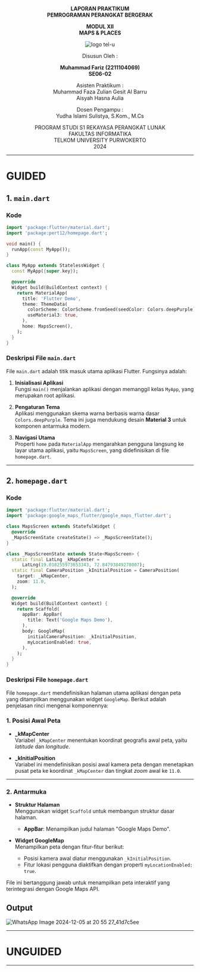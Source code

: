 <div align="center">
  
**LAPORAN PRAKTIKUM**  
**PEMROGRAMAN PERANGKAT BERGERAK**

**MODUL XII**  
**MAPS & PLACES**

![logo tel-u](https://github.com/user-attachments/assets/3a44181d-9c92-47f6-8cf0-87755117fd99)

Disusun Oleh :

**Muhammad Fariz (2211104069)**  
**SE06-02**

Asisten Praktikum :  
Muhammad Faza Zulian Gesit Al Barru  
Aisyah Hasna Aulia

Dosen Pengampu :  
Yudha Islami Sulistya, S.Kom., M.Cs

PROGRAM STUDI S1 REKAYASA PERANGKAT LUNAK  
FAKULTAS INFORMATIKA  
TELKOM UNIVERSITY PURWOKERTO  
2024

</div>

---

# GUIDED

## **1. `main.dart`**

### **Kode**
```dart
import 'package:flutter/material.dart';
import 'package:pert12/homepage.dart';

void main() {
  runApp(const MyApp());
}

class MyApp extends StatelessWidget {
  const MyApp({super.key});

  @override
  Widget build(BuildContext context) {
    return MaterialApp(
      title: 'Flutter Demo',
      theme: ThemeData(
        colorScheme: ColorScheme.fromSeed(seedColor: Colors.deepPurple),
        useMaterial3: true,
      ),
      home: MapsScreen(),
    );
  }
}
```

### **Deskripsi File `main.dart`**

File `main.dart` adalah titik masuk utama aplikasi Flutter. Fungsinya adalah:

1. **Inisialisasi Aplikasi**  
   Fungsi `main()` menjalankan aplikasi dengan memanggil kelas `MyApp`, yang merupakan root aplikasi.

2. **Pengaturan Tema**  
   Aplikasi menggunakan skema warna berbasis warna dasar `Colors.deepPurple`. Tema ini juga mendukung desain **Material 3** untuk komponen antarmuka modern.

3. **Navigasi Utama**  
   Properti `home` pada `MaterialApp` mengarahkan pengguna langsung ke layar utama aplikasi, yaitu `MapsScreen`, yang didefinisikan di file `homepage.dart`.

---
## **2. `homepage.dart`**

### **Kode**
```dart
import 'package:flutter/material.dart';
import 'package:google_maps_flutter/google_maps_flutter.dart';

class MapsScreen extends StatefulWidget {
  @override
  _MapsScreenState createState() => _MapsScreenState();
}

class _MapsScreenState extends State<MapsScreen> {
  static final LatLng _kMapCenter =
      LatLng(19.018255973653343, 72.84793849278007);
  static final CameraPosition _kInitialPosition = CameraPosition(
    target: _kMapCenter,
    zoom: 11.0,
  );

  @override
  Widget build(BuildContext context) {
    return Scaffold(
      appBar: AppBar(
        title: Text('Google Maps Demo'),
      ),
      body: GoogleMap(
        initialCameraPosition: _kInitialPosition,
        myLocationEnabled: true,
      ),
    );
  }
}

```

### **Deskripsi File `homepage.dart`**

File `homepage.dart` mendefinisikan halaman utama aplikasi dengan peta yang ditampilkan menggunakan widget `GoogleMap`. Berikut adalah penjelasan rinci mengenai komponennya:

### 1. **Posisi Awal Peta**
- **_kMapCenter**  
  Variabel `_kMapCenter` menentukan koordinat geografis awal peta, yaitu *latitude* dan *longitude*.
  
- **_kInitialPosition**  
  Variabel ini mendefinisikan posisi awal kamera peta dengan menetapkan pusat peta ke koordinat `_kMapCenter` dan tingkat *zoom* awal ke `11.0`.

---

### 2. **Antarmuka**
- **Struktur Halaman**  
  Menggunakan widget `Scaffold` untuk membangun struktur dasar halaman. 
  - **AppBar**: Menampilkan judul halaman "Google Maps Demo".

- **Widget GoogleMap**  
  Menampilkan peta dengan fitur-fitur berikut:
  - Posisi kamera awal diatur menggunakan `_kInitialPosition`.
  - Fitur lokasi pengguna diaktifkan dengan properti `myLocationEnabled: true`.

File ini bertanggung jawab untuk menampilkan peta interaktif yang terintegrasi dengan Google Maps API.

## Output 

![WhatsApp Image 2024-12-05 at 20 55 27_41d7c5ee](https://github.com/user-attachments/assets/41ab7e32-db53-441f-8326-5750abf95073)



---

# UNGUIDED

---
